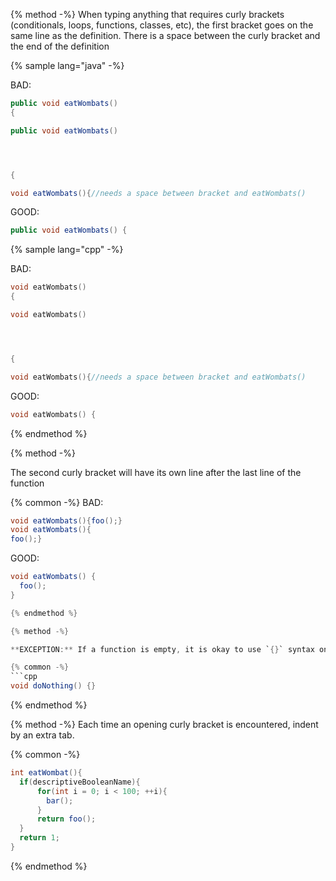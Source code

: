 {% method -%}
When typing anything that requires curly brackets (conditionals, loops, functions, classes, etc), the first bracket goes on the same line as the definition. There is a space between the curly bracket and the end of the definition

{% sample lang="java" -%}

BAD:
```java
public void eatWombats()
{

public void eatWombats()




{

void eatWombats(){//needs a space between bracket and eatWombats()
```
GOOD:
```java
public void eatWombats() {
```

{% sample lang="cpp" -%}

BAD:
```cpp
void eatWombats()
{

void eatWombats()




{

void eatWombats(){//needs a space between bracket and eatWombats()
```
GOOD:
```cpp
void eatWombats() {
```
{% endmethod %}

{% method -%}

The second curly bracket will have its own line after the last line of the function

{% common -%}
BAD:
```java
void eatWombats(){foo();}
void eatWombats(){
foo();}
```
GOOD:
```java
void eatWombats() {
  foo();
}

{% endmethod %}

{% method -%}

**EXCEPTION:** If a function is empty, it is okay to use `{}` syntax on the same line. Remember to put the space!

{% common -%}
```cpp
void doNothing() {}
```
{% endmethod %}

{% method -%}
Each time an opening curly bracket is encountered, indent by an extra tab.

{% common -%}
```java
int eatWombat(){
  if(descriptiveBooleanName){
      for(int i = 0; i < 100; ++i){
        bar();
      }
      return foo();
  }
  return 1;
}
```

{% endmethod %}